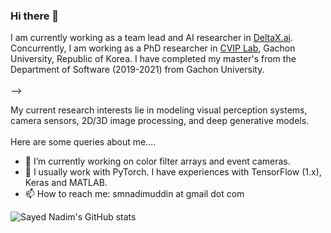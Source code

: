 ### Hi there 👋


I am currently working as a team lead and AI researcher in [DeltaX.ai](http://deltax.ai/renewal/eng/). Concurrently, I am working as a PhD researcher in [CVIP Lab](https://sites.google.com/site/gachoncvip/home), Gachon University, Republic of Korea. I have completed my master's from the Department of Software (2019-2021) from Gachon University.
<br><br> -->
<!-- I am currently working as a researcher in [CVIP Lab](https://sites.google.com/site/gachoncvip/home), Gachon University. I have completed my master's from the Department of Software (2019-2021) from Gachon University.
<br><br> -->
My current research interests lie in modeling visual perception systems, camera sensors, 2D/3D image processing, and deep generative models.
<br><br>
Here are some queries about me....
<br>
- 🔭 I’m currently working on color filter arrays and event cameras.
- 💬 I usually work with PyTorch. I have experiences with TensorFlow (1.x), Keras and MATLAB. 
- 📫 How to reach me: smnadimuddin at gmail dot com
<!-- - ⚡ Fun fact: I have recently stopped smoking.  -->

![Sayed Nadim's GitHub stats](https://github-readme-stats.vercel.app/api?username=sayednadim&show_icons=false&theme=gotham&count_private=true&hide=contribs)



